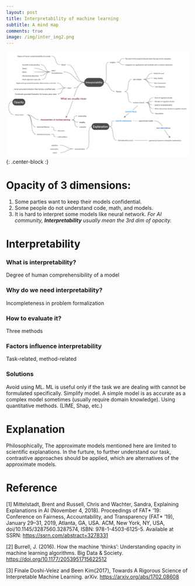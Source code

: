 ```yaml
---
layout: post
title: Interpretability of machine learning
subtitle: A mind map
comments: true
image: /img/inter_img2.png
---
```


![map](/img/inter_map.png){: .center-block :}

# Opacity of 3 dimensions:
1. Some parties want to keep their models confidential.
2. Some people do not understand code, math, and models.
3. It is hard to interpret some models like neural network.
*For AI community, **Interpretability** usually mean the 3rd dim of opacity.*

# Interpretability
### What is interpretability?
Degree of human comprehensibility of a model

### Why do we need interpretability?
Incompleteness in problem formalization

### How to evaluate it? 
Three methods

### Factors influence interpretability
Task-related, method-related 

### Solutions
Avoid using ML. ML is useful only if the task we are dealing with cannot be formulated specifically.
Simplify model. A simple model is as accurate as a complex model sometimes (usually require domain knowledge).
Using quantitative methods. (LIME, Shap, etc.)

# Explanation
Philosophically, The approximate models mentioned here are limited to scientific explanations.
In the furture, to further understand our task, contrastive approaches should be applied, which are alternatives of the approximate models.


# Reference
[1] Mittelstadt, Brent and Russell, Chris and Wachter, Sandra, Explaining Explanations in AI (November 4, 2018). Proceedings of FAT* ’19: Conference on Fairness, Accountability, and Transparency (FAT* ’19), January 29–31, 2019, Atlanta, GA, USA. ACM, New York, NY, USA, doi/10.1145/3287560.3287574, ISBN: 978-1-4503-6125-5. Available at SSRN: https://ssrn.com/abstract=3278331

[2] Burrell, J. (2016). How the machine ‘thinks’: Understanding opacity in machine learning algorithms. Big Data & Society. https://doi.org/10.1177/2053951715622512

[3] Finale Doshi-Velez and Been Kim(2017), Towards A Rigorous Science of Interpretable Machine Learning. arXiv. https://arxiv.org/abs/1702.08608 
